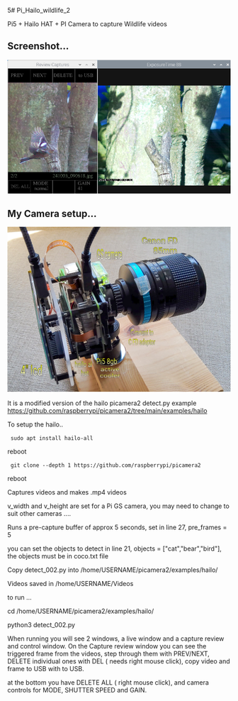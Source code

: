 5# Pi_Hailo_wildlife_2

Pi5 + Hailo HAT + PI Camera to capture Wildlife videos

## Screenshot...

![screenshot](screenshot.jpg)

## My Camera setup...

![screenshot](camera.jpg)

It is a modified version of the hailo picamera2 detect.py example https://github.com/raspberrypi/picamera2/tree/main/examples/hailo

To setup the hailo..

     sudo apt install hailo-all

reboot

     git clone --depth 1 https://github.com/raspberrypi/picamera2

reboot

Captures videos and makes .mp4 videos

v_width and v_height are set for a Pi GS camera, you may need to change to suit other cameras ....

Runs a pre-capture buffer of approx 5 seconds, set in line 27, pre_frames = 5

you can set the objects to detect in line 21, objects = ["cat","bear","bird"], the objects must be in coco.txt file

Copy detect_002.py into /home/USERNAME/picamera2/examples/hailo/

Videos saved in /home/USERNAME/Videos

to run ... 

cd /home/USERNAME/picamera2/examples/hailo/

python3 detect_002.py

When running you will see 2 windows, a live window and a capture review and control window.
On the Capture review window you can see the triggered frame from  the videos, step through them with PREV/NEXT,
DELETE individual ones with DEL ( needs right mouse click), copy video and frame to USB with to USB.

at the bottom you have DELETE ALL ( right mouse click), and camera controls for MODE, SHUTTER SPEED and GAIN.
